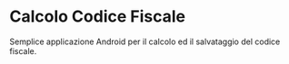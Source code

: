 # Calcolo Codice Fiscale
Semplice applicazione Android per il calcolo ed il salvataggio del codice fiscale.
